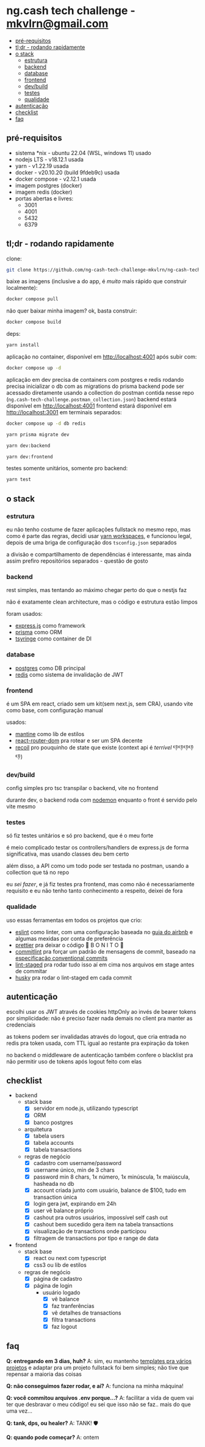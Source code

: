 # ng.cash tech challenge - mkvlrn@gmail.com

- [pré-requisitos](#pré-requisitos)
- [tl;dr - rodando rapidamente](#tldr---rodando-rapidamente)
- [o stack](#o-stack)
  - [estrutura](#estrutura)
  - [backend](#backend)
  - [database](#database)
  - [frontend](#frontend)
  - [dev/build](#devbuild)
  - [testes](#testes)
  - [qualidade](#qualidade)
- [autenticação](#autenticação)
- [checklist](#checklist)
- [faq](#faq)

## pré-requisitos

- sistema *nix - ubuntu 22.04 (WSL, windows 11) usado
- nodejs LTS - v18.12.1 usada
- yarn - v1.22.19 usada
- docker - v20.10.20 (build 9fdeb9c) usada
- docker compose - v2.12.1 usada
- imagem postgres (docker)
- imagem redis (docker)
- portas abertas e livres:
  - 3001
  - 4001
  - 5432
  - 6379

## tl;dr - rodando rapidamente

clone:

```bash
git clone https://github.com/ng-cash-tech-challenge-mkvlrn/ng-cash-tech-challenge-mkvlrn
```

baixe as imagens (inclusive a do app, é _muito_ mais rápido que construir localmente):

```bash
docker compose pull
```

não quer baixar minha imagem? ok, basta construir:

```bash
docker compose build
```

deps:

```bash
yarn install
```

aplicação no container, disponível em <http://localhost:4001> após subir com:

```bash
docker compose up -d
```

aplicação em dev
precisa de containers com postgres e redis rodando
precisa inicializar o db com as migrations do prisma
backend pode ser acessado diretamente usando a collection do postman contida nesse repo (`ng.cash-tech-challenge.postman_collection.json`)
backend estará disponível em <http://localhost:4001>
frontend estará disponível em <http://localhost:3001>
em terminais separados:

```bash
docker compose up -d db redis
```

```bash
yarn prisma migrate dev
```

```bash
yarn dev:backend
```

```bash
yarn dev:frontend
```

testes
somente unitários, somente pro backend:

```bash
yarn test
```

## o stack

### estrutura

eu não tenho costume de fazer aplicações fullstack no mesmo repo, mas como é parte das regras, decidi usar [yarn workspaces](https://classic.yarnpkg.com/lang/en/docs/workspaces/), e funcionou legal, depois de uma briga de configuração dos `tsconfig.json` separados

a divisão e compartilhamento de dependências é interessante, mas ainda assim prefiro repositórios separados - questão de gosto

### backend

rest simples, mas tentando ao máximo chegar perto do que o nestjs faz

não é exatamente clean architecture, mas o código e estrutura estão limpos

foram usados:

- [express.js](https://github.com/expressjs/expressjs.com) como framework
- [prisma](https://github.com/prisma) como ORM
- [tsyringe](https://github.com/microsoft/tsyringe) como container de DI

### database

- [postgres](https://www.postgresql.org/) como DB principal
- [redis](https://redis.io/) como sistema de invalidação de JWT

### frontend

é um SPA em react, criado sem um kit(sem next.js, sem CRA), usando vite como base, com configuração manual

usados:

- [mantine](https://github.com/mantinedev/mantine) como lib de estilos
- [react-router-dom](https://github.com/remix-run/react-router) pra rotear e ser um SPA decente
- [recoil](https://github.com/facebookexperimental/Recoil) pro pouquinho de state que existe (context api é _terrível_ 👎👎👎👎👎)

### dev/build

config simples pro tsc transpilar o backend, vite no frontend

durante dev, o backend roda com [nodemon](https://github.com/remy/nodemon) enquanto o front é servido pelo vite mesmo

### testes

só fiz testes unitários e só pro backend, que é o meu forte

é meio complicado testar os controllers/handlers de express.js de forma significativa, mas usando classes deu bem certo

além disso, a API como um todo pode ser testada no postman, usando a collection que tá no repo

eu _sei fazer_, e já fiz testes pra frontend, mas como não é necessariamente requisito e eu não tenho tanto conhecimento a respeito, deixei de fora

### qualidade

uso essas ferramentas em todos os projetos que crio:

- [eslint](https://github.com/eslint/eslint-%20%5Bhttps://github.com/eslint/eslint) como linter, com uma configuração baseada no [guia do airbnb](https://www.npmjs.com/package/eslint-config-airbnb) e algumas mexidas por conta de preferência
- [prettier](https://github.com/prettier/prettier) pra deixar o código 💋 B O N I T O 💋
- [commitlint](https://github.com/conventional-changelog/commitlint) pra forçar um padrão de mensagens de commit, baseado na [especificação conventional commits](https://www.conventionalcommits.org/en/v1.0.0/#specification)
- [lint-staged](https://github.com/okonet/lint-staged) pra rodar tudo isso aí em cima nos arquivos em stage antes de commitar
- [husky](https://github.com/typicode/husky) pra rodar o lint-staged em cada commit

## autenticação

escolhi usar os JWT através de cookies httpOnly ao invés de bearer tokens por simplicidade: não é preciso fazer nada demais no client pra manter as credenciais

as tokens podem ser invalidadas através do logout, que cria entrada no redis pra token usada, com TTL igual ao restante pra expiração da token

no backend o middleware de autenticação também confere o blacklist pra não permitir uso de tokens após logout feito com elas

## checklist

- backend
  - stack base
    - [x] servidor em node.js, utilizando typescript
    - [x] ORM
    - [x] banco postgres
  - arquitetura
    - [x] tabela users
    - [x] tabela accounts
    - [x] tabela transactions
  - regras de negócio
    - [x] cadastro com username/password
    - [x] username único, min de 3 chars
    - [x] password min 8 chars, 1x número, 1x minúscula, 1x maiúscula, hasheada no db
    - [x] account criada junto com usuário, balance de $100, tudo em transaction única
    - [x] login gera jwt, expirando em 24h
    - [x] user vê balance próprio
    - [x] cashout pra outros usuários, impossível self cash out
    - [x] cashout bem sucedido gera item na tabela transactions
    - [x] visualização de transactions onde participou
    - [x] filtragem de transactions por tipo e range de data
- frontend
  - stack base
    - [x] react ou next com typescript
    - [x] css3 ou lib de estilos
  - regras de negócio
    - [x] página de cadastro
    - [x] página de login
      - usuário logado
        - [x] vê balance
        - [x] faz tranferências
        - [x] vê detalhes de transactions
        - [x] filtra transactions
        - [x] faz logout

## faq

**Q: entregando em 3 dias, huh?**
A: sim, eu mantenho [templates pra vários projetos](https://github.com/mkvlrn/typescript-templates) e adaptar pra um projeto fullstack foi bem simples; não tive que repensar a maioria das coisas

**Q: não conseguimos fazer rodar, e aí?**
A: funciona na minha máquina!

**Q: você commitou arquivos .env porque...?**
A: facilitar a vida de quem vai ter que desbravar o meu código! eu sei que isso não se faz.. mais do que uma vez...

**Q: tank, dps, ou healer?**
A: TANK! 🛡️

**Q: quando pode começar?**
A: ontem
